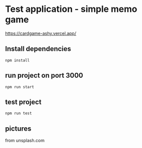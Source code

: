 # Test application - simple memo game

https://cardgame-ashy.vercel.app/

## Install dependencies

`npm install`

## run project on port 3000

`npm run start`

## test project

`npm run test`

## pictures

from unsplash.com
